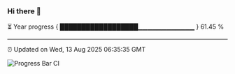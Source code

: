 ### Hi there 👋

⏳ Year progress { ██████████████████▁▁▁▁▁▁▁▁▁▁▁▁ } 61.45 %

---

⏰ Updated on Wed, 13 Aug 2025 06:35:35 GMT

![Progress Bar CI](https://github.com/liununu/liununu/workflows/Progress%20Bar%20CI/badge.svg)
